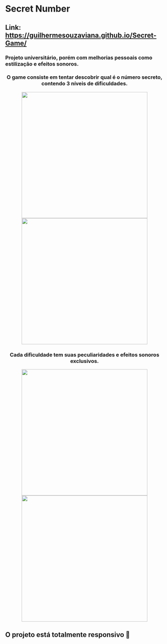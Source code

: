 # Secret Number

## Link: https://guilhermesouzaviana.github.io/Secret-Game/

### Projeto universitário, porém com melhorias pessoais como estilização e efeitos sonoros.

### <p align="center">O game consiste em tentar descobrir qual é o número secreto, contendo 3 níveis de dificuldades.</p>

<div align="center">
  <img src="https://user-images.githubusercontent.com/102191587/198160914-0cd13634-4334-4242-aa90-6c18b36646dd.png" width="400px" />
   <img src="https://user-images.githubusercontent.com/102191587/198160927-f55d010d-aecd-4c31-8e30-1c45a5a006d1.png"  width="400px"/>
</div>

### <p align="center">Cada dificuldade tem suas peculiaridades e efeitos sonoros exclusivos.</p>

<div align="center">
  <img src="https://user-images.githubusercontent.com/102191587/197561600-29b651b3-25e8-44ea-9d4d-484f2766b3e5.png" width="400px" />
   <img src="https://user-images.githubusercontent.com/102191587/198161158-c1d97c16-7ccb-4179-9928-990cd9cb9771.png"/  width="400px">
</div>

## O projeto está totalmente responsivo 📱
